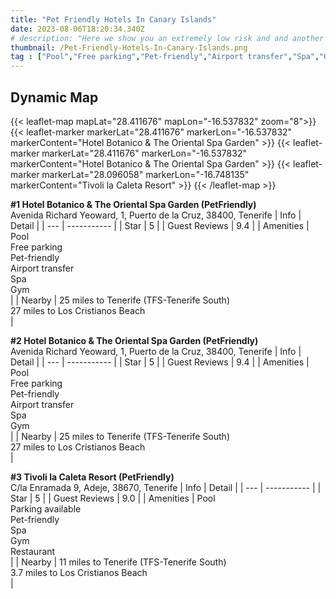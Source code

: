 ```yaml
---
title: "Pet Friendly Hotels In Canary Islands"
date: 2023-08-06T18:20:34.340Z
# description: "Here we show you an extremely low risk and and another medium risk approach to earn passive income "
thumbnail: /Pet-Friendly-Hotels-In-Canary-Islands.png
tag : ["Pool","Free parking","Pet-friendly","Airport transfer","Spa","Gym","Parking available","Restaurant"]
---
```


## Dynamic Map
{{< leaflet-map  mapLat="28.411676" mapLon="-16.537832" zoom="8">}}
    {{< leaflet-marker markerLat="28.411676" markerLon="-16.537832" markerContent="Hotel Botanico & The Oriental Spa Garden" >}}
    {{< leaflet-marker markerLat="28.411676" markerLon="-16.537832" markerContent="Hotel Botanico & The Oriental Spa Garden" >}}
    {{< leaflet-marker markerLat="28.096058" markerLon="-16.748135" markerContent="Tivoli la Caleta Resort" >}}
{{< /leaflet-map >}}


**#1 Hotel Botanico & The Oriental Spa Garden (PetFriendly)**<br>Avenida Richard Yeoward, 1, Puerto de la Cruz, 38400, Tenerife
| Info | Detail |
| --- | ----------- |
| Star | 5 |
| Guest Reviews | 9.4 |
| Amenities | Pool<br>Free parking<br>Pet-friendly<br>Airport transfer<br>Spa<br>Gym<br> |
| Nearby | 25 miles to Tenerife (TFS-Tenerife South)<br>27 miles to Los Cristianos Beach<br> |

**#2 Hotel Botanico & The Oriental Spa Garden (PetFriendly)**<br>Avenida Richard Yeoward, 1, Puerto de la Cruz, 38400, Tenerife
| Info | Detail |
| --- | ----------- |
| Star | 5 |
| Guest Reviews | 9.4 |
| Amenities | Pool<br>Free parking<br>Pet-friendly<br>Airport transfer<br>Spa<br>Gym<br> |
| Nearby | 25 miles to Tenerife (TFS-Tenerife South)<br>27 miles to Los Cristianos Beach<br> |

**#3 Tivoli la Caleta Resort (PetFriendly)**<br>C/la Enramada 9, Adeje, 38670, Tenerife
| Info | Detail |
| --- | ----------- |
| Star | 5 |
| Guest Reviews | 9.0 |
| Amenities | Pool<br>Parking available<br>Pet-friendly<br>Spa<br>Gym<br>Restaurant<br> |
| Nearby | 11 miles to Tenerife (TFS-Tenerife South)<br>3.7 miles to Los Cristianos Beach<br> |

